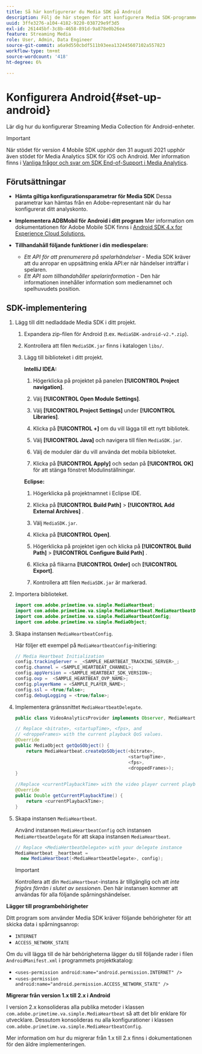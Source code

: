 ```yaml
---
title: Så här konfigurerar du Media SDK på Android
description: Följ de här stegen för att konfigurera Media SDK-programmet på Android.
uuid: 3ffe3276-a104-4182-9220-038729e9f3d5
exl-id: 261445bf-3c8b-4658-891d-9a878e0b26ea
feature: Streaming Media
role: User, Admin, Data Engineer
source-git-commit: a6a9d550cbdf511b93eea132445607102a557823
workflow-type: tm+mt
source-wordcount: '418'
ht-degree: 6%

---
```


# Konfigurera Android{#set-up-android}

Lär dig hur du konfigurerar Streaming Media Collection för Android-enheter.

>[!IMPORTANT]
>
>När stödet för version 4 Mobile SDK upphör den 31 augusti 2021 upphör även stödet för Media Analytics SDK för iOS och Android.  Mer information finns i [Vanliga frågor och svar om SDK End-of-Support i Media Analytics](/help/additional-resources/end-of-support-faqs.md).


## Förutsättningar

* **Hämta giltiga konfigurationsparametrar för Media SDK**
Dessa parametrar kan hämtas från en Adobe-representant när du har konfigurerat ditt analyskonto.
* **Implementera ADBMobil för Android i ditt program**
Mer information om dokumentationen för Adobe Mobile SDK finns i [Android SDK 4.x for Experience Cloud Solutions.](https://experienceleague.adobe.com/docs/mobile-services/android/overview.html)

* **Tillhandahåll följande funktioner i din mediespelare:**
   * *Ett API för att prenumerera på spelarhändelser* - Media SDK kräver att du anropar en uppsättning enkla API:er när händelser inträffar i spelaren.
   * *Ett API som tillhandahåller spelarinformation* - Den här informationen innehåller information som medienamnet och spelhuvudets position.

## SDK-implementering

1. Lägg till ditt nedladdade Media SDK i ditt projekt.

   1. Expandera zip-filen för Android (t.ex. `MediaSDK-android-v2.*.zip`).
   1. Kontrollera att filen `MediaSDK.jar` finns i katalogen `libs/`.

   1. Lägg till biblioteket i ditt projekt.

      **IntelliJ IDEA:**

      1. Högerklicka på projektet på panelen **[!UICONTROL Project navigation]**.
      1. Välj **[!UICONTROL Open Module Settings]**.
      1. Välj **[!UICONTROL Project Settings]** under **[!UICONTROL Libraries]**.

      1. Klicka på **[!UICONTROL +]** om du vill lägga till ett nytt bibliotek.
      1. Välj **[!UICONTROL Java]** och navigera till filen `MediaSDK.jar`.

      1. Välj de moduler där du vill använda det mobila biblioteket.
      1. Klicka på **[!UICONTROL Apply]** och sedan på **[!UICONTROL OK]** för att stänga fönstret Modulinställningar.

      **Eclipse:**

      1. Högerklicka på projektnamnet i Eclipse IDE.
      1. Klicka på **[!UICONTROL Build Path]** > **[!UICONTROL Add External Archives]** .
      1. Välj `MediaSDK.jar`.
      1. Klicka på **[!UICONTROL Open]**.
      1. Högerklicka på projektet igen och klicka på **[!UICONTROL Build Path]** > **[!UICONTROL Configure Build Path]** .
      1. Klicka på flikarna **[!UICONTROL Order]** och **[!UICONTROL Export]**.

      1. Kontrollera att filen `MediaSDK.jar` är markerad.

1. Importera biblioteket.

   ```java
   import com.adobe.primetime.va.simple.MediaHeartbeat;
   import com.adobe.primetime.va.simple.MediaHeartbeat.MediaHeartbeatDelegate;
   import com.adobe.primetime.va.simple.MediaHeartbeatConfig;
   import com.adobe.primetime.va.simple.MediaObject;
   ```

1. Skapa instansen `MediaHeartbeatConfig`.

   Här följer ett exempel på `MediaHeartbeatConfig`-initiering:

   ```java
   // Media Heartbeat Initialization
   config.trackingServer = _<SAMPLE_HEARTBEAT_TRACKING_SERVER>_;
   config.channel = <SAMPLE_HEARTBEAT_CHANNEL>;
   config.appVersion = <SAMPLE_HEARTBEAT_SDK_VERSION>;
   config.ovp =  <SAMPLE_HEARTBEAT_OVP_NAME>;
   config.playerName = <SAMPLE_PLAYER_NAME>;
   config.ssl = <true/false>;
   config.debugLogging = <true/false>;
   ```

1. Implementera gränssnittet `MediaHeartbeatDelegate`.

   ```java
   public class VideoAnalyticsProvider implements Observer, MediaHeartbeatDelegate{}
   ```

   ```java
   // Replace <bitrate>, <startupTime>, <fps>, and  
   // <droppeFrames> with the current playback QoS values.  
   @Override
   public MediaObject getQoSObject() {
       return MediaHeartbeat.createQoSObject(<bitrate>,  
                                             <startupTime>,  
                                             <fps>,  
                                             <droppedFrames>);
   }
   
   //Replace <currentPlaybackTime> with the video player current playback time
   @Override
   public Double getCurrentPlaybackTime() {
       return <currentPlaybackTime>;
   }
   ```

1. Skapa instansen `MediaHeartbeat`.

   Använd instansen `MediaHeartbeatConfig` och instansen `MediaHertbeatDelegate` för att skapa instansen `MediaHeartbeat`.

   ```java
   // Replace <MediaHertbeatDelegate> with your delegate instance
   MediaHeartbeat _heartbeat =  
     new MediaHeartbeat(<MediaHeartbeatDelegate>, config);
   ```

   >[!IMPORTANT]
   >
   >Kontrollera att din `MediaHeartbeat`-instans är tillgänglig och att *inte frigörs förrän i slutet av sessionen*. Den här instansen kommer att användas för alla följande spårningshändelser.

**Lägger till programbehörigheter**

Ditt program som använder Media SDK kräver följande behörigheter för att skicka data i spårningsanrop:

* `INTERNET`
* `ACCESS_NETWORK_STATE`

Om du vill lägga till de här behörigheterna lägger du till följande rader i filen `AndroidManifest.xml` i programmets projektkatalog:

* `<uses-permission android:name="android.permission.INTERNET" />`
* `<uses-permission android:name="android.permission.ACCESS_NETWORK_STATE" />`

**Migrerar från version 1.x till 2.x i Android**

I version 2.x konsolideras alla publika metoder i klassen `com.adobe.primetime.va.simple.MediaHeartbeat` så att det blir enklare för utvecklare. Dessutom konsolideras nu alla konfigurationer i klassen `com.adobe.primetime.va.simple.MediaHeartbeatConfig`.

Mer information om hur du migrerar från 1.x till 2.x finns i dokumentationen för den äldre implementeringen.
